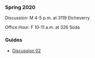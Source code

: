 ### Spring 2020
Discussion: M 4-5 p.m. at 3119 Etcheverry

Office Hour: F 10-11 a.m. at 326 Soda

### Guides
* [Discussion 02](disc/disc02)
